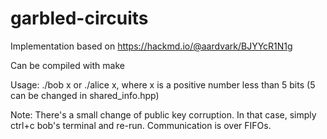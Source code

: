 # garbled-circuits
Implementation based on https://hackmd.io/@aardvark/BJYYcR1N1g

Can be compiled with make

Usage: ./bob x or ./alice x, where x is a positive number less than 5 bits
(5 can be changed in shared_info.hpp)

Note: There's a small change of public key corruption. In that case, simply ctrl+c bob's terminal and re-run.
Communication is over FIFOs. 


